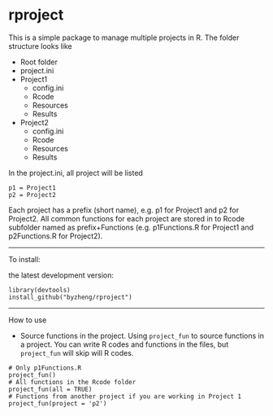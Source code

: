 rproject
========

This is a simple package to manage multiple projects in R. The folder structure looks like
* Root folder
 * project.ini
 * Project1
    * config.ini
    * Rcode
    * Resources
    * Results
 * Project2
    * config.ini
    * Rcode
    * Resources
    * Results

In the project.ini, all project will be listed
```
p1 = Project1
p2 = Project2
```

Each project has a prefix (short name), e.g. p1 for Project1 and p2 for Project2. All common functions for each project are stored in to Rcode subfolder named as prefix+Functions (e.g. p1Functions.R for Project1 and p2Functions.R for Project2).


-----
To install:

the latest development version: 

```{r}
library(devtools)
install_github("byzheng/rproject")
```

-----
How to use

* Source functions in the project. Using  ```project_fun``` to source functions in a project. You can write R codes and functions in the files, but ```project_fun``` will skip will R codes.
```
# Only p1Functions.R
project_fun()
# All functions in the Rcode folder
project_fun(all = TRUE)
# Functions from another project if you are working in Project 1
project_fun(project = 'p2')
```

